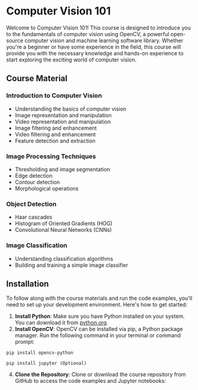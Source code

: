 <h1>Computer Vision 101</h1>

<p>Welcome to Computer Vision 101! This course is designed to introduce you to the fundamentals of computer vision using OpenCV, a powerful open-source computer vision and machine learning software library. Whether you're a beginner or have some experience in the field, this course will provide you with the necessary knowledge and hands-on experience to start exploring the exciting world of computer vision.</p>

<h2>Course Material</h2>

<h3>Introduction to Computer Vision</h3>
<ul>
  <li>Understanding the basics of computer vision</li>
  <li>Image representation and manipulation</li>
  <li>Video representation and manipulation</li>
  <li>Image filtering and enhancement</li>
  <li>Video filtering and enhancement</li>
  <li>Feature detection and extraction</li>
</ul>

<h3>Image Processing Techniques</h3>
<ul>
  <li>Thresholding and image segmentation</li>
  <li>Edge detection</li>
  <li>Contour detection</li>
  <li>Morphological operations</li>
</ul>

<h3>Object Detection</h3>
<ul>
  <li>Haar cascades</li>
  <li>Histogram of Oriented Gradients (HOG)</li>
  <li>Convolutional Neural Networks (CNNs)</li>
</ul>

<h3>Image Classification</h3>
<ul>
  <li>Understanding classification algorithms</li>
  <li>Building and training a simple image classifier</li>
</ul>

<h2>Installation</h2>

<p>To follow along with the course materials and run the code examples, you'll need to set up your development environment. Here's how to get started:</p>

<ol>
  <li><strong>Install Python</strong>: Make sure you have Python installed on your system. You can download it from <a href="https://www.python.org/">python.org</a>.</li>
  <li><strong>Install OpenCV</strong>: OpenCV can be installed via pip, a Python package manager. Run the following command in your terminal or command prompt:</li>
</ol>

<pre><code>pip install opencv-python</code></pre>

<pre><code>pip install jupyter (Optional)</code></pre>

<ol start="4">
  <li><strong>Clone the Repository</strong>: Clone or download the course repository from GitHub to access the code examples and Jupyter notebooks:</li>
</ol>
